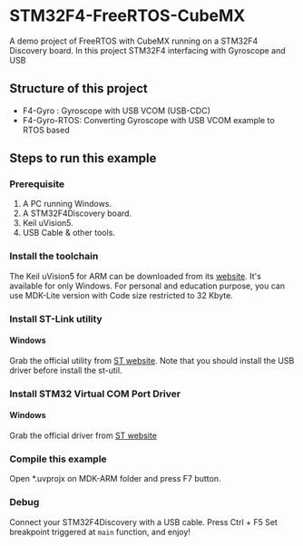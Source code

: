 # STM32F4-FreeRTOS-CubeMX

A demo project of FreeRTOS with CubeMX running on a STM32F4 Discovery board.
In this project STM32F4 interfacing with Gyroscope and USB

## Structure of this project
- F4-Gyro : Gyroscope with USB VCOM (USB-CDC)
- F4-Gyro-RTOS: Converting Gyroscope with USB VCOM example to RTOS based

## Steps to run this example

### Prerequisite

1. A PC running Windows.
2. A STM32F4Discovery board.
3. Keil uVision5.
4. USB Cable & other tools.

### Install the toolchain

The Keil uVision5 for ARM can be downloaded from its [website](http://www2.keil.com/mdk5). It's available for only Windows. For personal and education purpose, you can use MDK-Lite version with Code size restricted to 32 Kbyte.

### Install ST-Link utility

#### Windows
Grab the official utility from [ST website](http://www.st.com/web/catalog/tools/FM146/CL1984/SC724/SS1677/PF251168). Note that you should install the USB driver before install the st-util.

### Install STM32 Virtual COM Port Driver

#### Windows
Grab the official driver from [ST website](https://www.st.com/en/development-tools/stsw-stm32102.html)

### Compile this example
Open *.uvprojx on MDK-ARM folder and press F7 button.

### Debug
Connect your STM32F4Discovery with a USB cable. 
Press Ctrl + F5
Set breakpoint triggered at `main` function, and enjoy!
